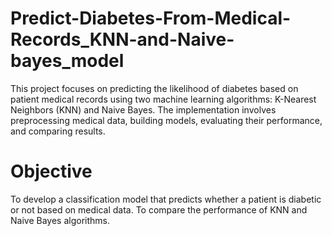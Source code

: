 # Predict-Diabetes-From-Medical-Records_KNN-and-Naive-bayes_model
This project focuses on predicting the likelihood of diabetes based on patient medical records using two machine learning algorithms: K-Nearest Neighbors (KNN) and Naive Bayes. The implementation involves preprocessing medical data, building models, evaluating their performance, and comparing results.

# Objective
To develop a classification model that predicts whether a patient is diabetic or not based on medical data.
To compare the performance of KNN and Naive Bayes algorithms.
